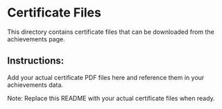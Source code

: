 # Certificate Files

This directory contains certificate files that can be downloaded from the achievements page.

## Instructions:
Add your actual certificate PDF files here and reference them in your achievements data.

Note: Replace this README with your actual certificate files when ready.
